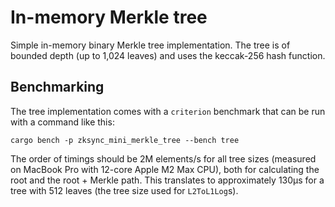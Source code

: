 # In-memory Merkle tree

Simple in-memory binary Merkle tree implementation. The tree is of bounded depth (up to 1,024 leaves) and uses the
keccak-256 hash function.

## Benchmarking

The tree implementation comes with a `criterion` benchmark that can be run with a command like this:

```shell
cargo bench -p zksync_mini_merkle_tree --bench tree
```

The order of timings should be 2M elements/s for all tree sizes (measured on MacBook Pro with 12-core Apple M2 Max CPU),
both for calculating the root and the root + Merkle path. This translates to approximately 130µs for a tree with 512
leaves (the tree size used for `L2ToL1Log`s).
